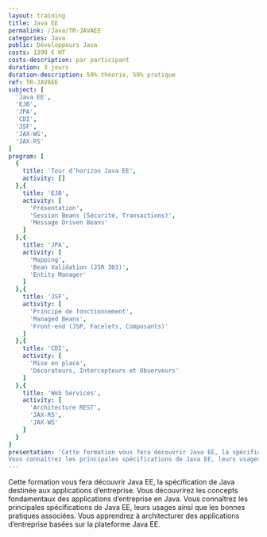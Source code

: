 ```yaml
---
layout: training
title: Java EE
permalink: /Java/TR-JAVAEE
categories: Java
public: Développeurs Java
costs: 1390 € HT
costs-description: par participant
duration: 3 jours
duration-description: 50% théorie, 50% pratique
ref: TR-JAVAEE
subject: [
  'Java EE',
  'EJB',
  'JPA',
  'CDI',
  'JSF',
  'JAX-WS',
  'JAX-RS'
]
program: [
  {
    title: 'Tour d’horizon Java EE',
    activity: []
  },{
    title: 'EJB',
    activity: [
      'Présentation',
      'Session Beans (Sécurité, Transactions)',
      'Message Driven Beans'
    ]
  },{
    title: 'JPA',
    activity: [
      'Mapping',
      'Bean Validation (JSR 303)',
      'Entity Manager'
    ]
  },{
    title: 'JSF',
    activity: [
      'Principe de fonctionnement',
      'Managed Beans',
      'Front-end (JSP, Facelets, Composants)'
    ]
  },{
    title: 'CDI',
    activity: [
      'Mise en place',
      'Décorateurs, Intercepteurs et Observeurs'
    ]
  },{
    title: 'Web Services',
    activity: [
      'Architecture REST',
      'JAX-RS',
      'JAX-WS'
    ]
  }
]
presentation: 'Cette formation vous fera découvrir Java EE, la spécification de Java destinée aux applications d’entreprise. Vous découvrirez les concepts fondamentaux des applications d’entreprise en Java.
Vous connaîtrez les principales spécifications de Java EE, leurs usages ainsi que les bonnes pratiques associées. Vous apprendrez à architecturer des applications d’entreprise basées sur la plateforme Java EE.'
---
```


Cette formation vous fera découvrir Java EE, la spécification de Java destinée aux applications d’entreprise. Vous découvrirez les concepts fondamentaux des applications d’entreprise en Java.
Vous connaîtrez les principales spécifications de Java EE, leurs usages ainsi que les bonnes pratiques associées. Vous apprendrez à architecturer des applications d’entreprise basées sur la plateforme Java EE.  
